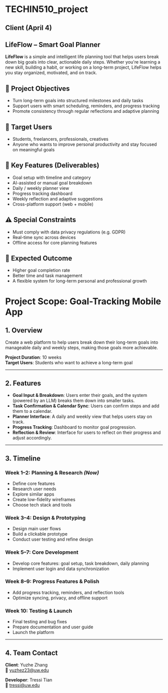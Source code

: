 # TECHIN510_project


## Client (April 4)
## LifeFlow – Smart Goal Planner

**LifeFlow** is a simple and intelligent life planning tool that helps users break down big goals into clear, actionable daily steps. Whether you're learning a new skill, building a habit, or working on a long-term project, LifeFlow helps you stay organized, motivated, and on track.

## 🚀 Project Objectives

- Turn long-term goals into structured milestones and daily tasks  
- Support users with smart scheduling, reminders, and progress tracking  
- Promote consistency through regular reflections and adaptive planning

## 👥 Target Users

- Students, freelancers, professionals, creatives  
- Anyone who wants to improve personal productivity and stay focused on meaningful goals

## 🧩 Key Features (Deliverables)

- Goal setup with timeline and category  
- AI-assisted or manual goal breakdown  
- Daily / weekly planner view  
- Progress tracking dashboard  
- Weekly reflection and adaptive suggestions  
- Cross-platform support (web + mobile)

## ⚠️ Special Constraints

- Must comply with data privacy regulations (e.g. GDPR)  
- Real-time sync across devices  
- Offline access for core planning features

## 🎯 Expected Outcome

- Higher goal completion rate  
- Better time and task management  
- A flexible system for long-term personal and professional growth

# Project Scope: Goal-Tracking Mobile App

## 1. Overview
Create a web platform to help users break down their long-term goals into manageable daily and weekly steps, making those goals more achievable.

**Project Duration**: 10 weeks  
**Target Users**: Students who want to achieve a long-term goal

---

## 2. Features
- **Goal Input & Breakdown**: Users enter their goals, and the system (powered by an LLM) breaks them down into smaller tasks.
- **Task Confirmation & Calendar Sync**: Users can confirm steps and add them to a calendar.
- **Planner Interface**: A daily and weekly view that helps users stay on track.
- **Progress Tracking**: Dashboard to monitor goal progression.
- **Reflection & Review**: Interface for users to reflect on their progress and adjust accordingly.

---

## 3. Timeline

### Week 1–2: Planning & Research *(Now)*
- Define core features
- Research user needs
- Explore similar apps
- Create low-fidelity wireframes
- Choose tech stack and tools

### Week 3–4: Design & Prototyping
- Design main user flows
- Build a clickable prototype
- Conduct user testing and refine design

### Week 5–7: Core Development
- Develop core features: goal setup, task breakdown, daily planning
- Implement user login and data synchronization

### Week 8–9: Progress Features & Polish
- Add progress tracking, reminders, and reflection tools
- Optimize syncing, privacy, and offline support

### Week 10: Testing &  Launch
- Final testing and bug fixes
- Prepare documentation and user guide
- Launch the platform

---

## 4. Team Contact
**Client**: Yuzhe Zhang  
📧 yuzhez23@uw.edu

**Developer**: Tressi Tian  
📧 tressi@uw.edu

